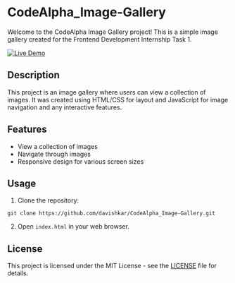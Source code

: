 # CodeAlpha_Image-Gallery

Welcome to the CodeAlpha Image Gallery project! This is a simple image gallery created for the Frontend Development Internship Task 1.

[![Live Demo](https://img.shields.io/badge/Live-Demo-brightgreen?style=for-the-badge&logo=livechat)](https://davishkar.github.io/CodeAlpha_Image-Gallery/)

## Description

This project is an image gallery where users can view a collection of images. It was created using HTML/CSS for layout and JavaScript for image navigation and any interactive features.

## Features

- View a collection of images
- Navigate through images
- Responsive design for various screen sizes

## Usage

1. Clone the repository:

```
git clone https://github.com/davishkar/CodeAlpha_Image-Gallery.git
```

2. Open `index.html` in your web browser.


## License

This project is licensed under the MIT License - see the [LICENSE](LICENSE) file for details.
